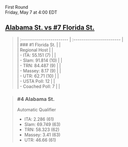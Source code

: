 First Round  
Friday, May 7 at 4:00 EDT
## [Alabama St. vs #7 Florida St.](https://www.ncaa.com/game/5833671) 

> | :------------------------ | :------------------------ |  
> | ### #1 Florida St.        | |  
> | Regional Host             | |  
> | - ITA: 55.151 (7)         | |  
> | - Slam: 91.814 (10)       | |  
> | - TRN: 84.487 (9)         | |  
> | - Massey: 8.17 (9)        | |  
> | - UTR: 62.71 (10)         | |  
> | - USTA Poll: 12           | |  
> | - Coached Poll: 7         | |  

> ### #4 Alabama St.  
> Automatic Qualifier  
> - ITA: 2.286 (61)  
> - Slam: 69.749 (63)  
> - TRN: 58.323 (62)  
> - Massey: 3.41 (63)  
> - UTR: 46.66 (61)  